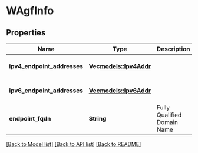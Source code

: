 # WAgfInfo

## Properties
Name | Type | Description | Notes
------------ | ------------- | ------------- | -------------
**ipv4_endpoint_addresses** | **Vec<models::Ipv4Addr>** |  | [optional] [default to None]
**ipv6_endpoint_addresses** | [**Vec<models::Ipv6Addr>**](Ipv6Addr.md) |  | [optional] [default to None]
**endpoint_fqdn** | **String** | Fully Qualified Domain Name | [optional] [default to None]

[[Back to Model list]](../README.md#documentation-for-models) [[Back to API list]](../README.md#documentation-for-api-endpoints) [[Back to README]](../README.md)


